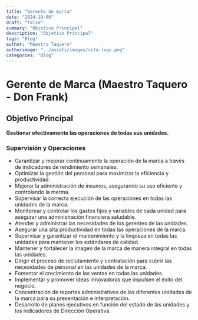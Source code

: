 ```yaml
---
title: "Gerente de marca"
date: "2024-10-08"
draft: "false"
summary: "Objetivo Principal"
description: "Objetivo Principal"
tags: "Blog"
author: "Maestro Taquero"
authorimage: "../assets/images/site-logo.png"
categories: "Blog"
---
```

# Gerente de Marca (Maestro Taquero - Don Frank)

## Objetivo Principal
**Gestionar efectivamente las operaciones de todas sus unidades.**

### Supervisión y Operaciones
- Garantizar y mejorar continuamente la operación de la marca a través de indicadores de rendimiento semanales.
- Optimizar la gestión del personal para maximizar la eficiencia y productividad.
- Mejorar la administración de insumos, asegurando su uso eficiente y controlando la merma.
- Supervisar la correcta ejecución de las operaciones en todas las unidades de la marca.
- Monitorear y controlar los gastos fijos y variables de cada unidad para asegurar una administración financiera saludable.
- Atender y administrar las necesidades de los gerentes de las unidades.
- Asegurar una alta productividad en todas las operaciones de la marca.
- Supervisar y garantizar el mantenimiento y la limpieza en todas las unidades para mantener los estándares de calidad.
- Mantener y fortalecer la imagen de la marca de manera integral en todas las unidades.
- Dirigir el proceso de reclutamiento y contratación para cubrir las necesidades de personal en las unidades de la marca.
- Fomentar el crecimiento de las ventas en todas las unidades.
- Implementar y promover ideas innovadoras que impulsen el éxito del negocio.
- Concentración de reportes administrativos de las diferentes unidades de la marca para su presentación e interpretación.
- Desarrollo de planes ejecutivos en función del estado de las unidades y los indicadores de Dirección Operativa.
